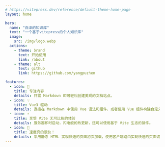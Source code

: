 ```yaml
---
# https://vitepress.dev/reference/default-theme-home-page
layout: home

hero:
  name: "白泽的知识库"
  text: "一个基于vitepress的个人知识库"
  image:
    src: /img/logo.webp
  actions:
    - theme: brand
      text: 开始使用
      link: /about
    - theme: alt
      text: github
      link: https://github.com/yangpuzhen

features:
  - icon: 🎨
    title: 专注内容
    details: 只需 Markdown 即可轻松创建美观的文档站点。
  - icon: 💡
    title: Vue3 驱动
    details: 直接在 Markdown 中使用 Vue 语法和组件，或者使用 Vue 组件构建自定义主题。
  - icon: ⚡️
    title: 享受 Vite 无可比拟的体验
    details: 服务器即时启动，闪电般的热更新，还可以使用基于 Vite 生态的插件。
  - icon: 🚀
    title: 速度真的很快！
    details: 采用静态 HTML 实现快速的页面初次加载，使用客户端路由实现快速的页面切换导航。
---
```

